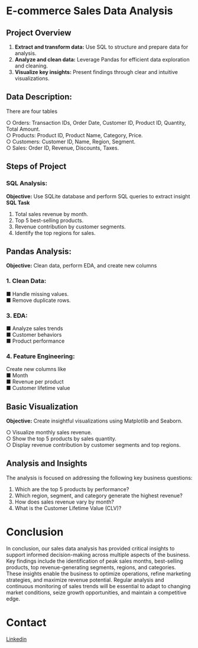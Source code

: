 # E-commerce Sales Data Analysis
## Project Overview
1. **Extract and transform data:** Use SQL to structure and prepare data for analysis.
2. **Analyze and clean data:** Leverage Pandas for efficient data exploration and cleaning.
3. **Visualize key insights:** Present findings through clear and intuitive visualizations.

## Data Description:
There are four tables

○	Orders: Transaction IDs, Order Date, Customer ID, Product ID, Quantity, Total Amount.<br>
○	Products: Product ID, Product Name, Category, Price.<br>
○	Customers: Customer ID, Name, Region, Segment.<br>
○	Sales: Order ID, Revenue, Discounts, Taxes.<br>

## Steps of Project
### SQL Analysis:

**Objective:** Use SQLite database and perform SQL queries to extract insight
**SQL Task**
   1.	Total sales revenue by month.
   2.	Top 5 best-selling products.
   3. Revenue contribution by customer segments.
   4. Identify the top regions for sales.

## Pandas Analysis:
**Objective:** Clean data, perform EDA, and create new columns 

### 1.	Clean Data:
■	Handle missing values.<br>
■	Remove duplicate rows.<br>

### 3.	EDA:
■	Analyze sales trends<br>
■ Customer behaviors<br>
■ Product performance<br>

### 4.	Feature Engineering:
 Create new columns like<br>
■ Month <br>
■ Revenue per product<br>
■ Customer lifetime value<br>

## Basic Visualization 
**Objective:** Create insightful visualizations using Matplotlib and Seaborn.

○	Visualize monthly sales revenue.<br>
○	Show the top 5 products by sales quantity.<br>
○	Display revenue contribution by customer segments and top regions.<br>

## Analysis and Insights
The analysis is focused on addressing the following key business questions:

1. Which are the top 5 products by performance?
2. Which region, segment, and category generate the highest revenue?
3. How does sales revenue vary by month?
4. What is the Customer Lifetime Value (CLV)?

# Conclusion
In conclusion, our sales data analysis has provided critical insights to support informed decision-making across multiple aspects of the business. Key findings include the identification of peak sales months, best-selling products, top revenue-generating segments, regions, and categories. These insights enable the business to optimize operations, refine marketing strategies, and maximize revenue potential. Regular analysis and continuous monitoring of sales trends will be essential to adapt to changing market conditions, seize growth opportunities, and maintain a competitive edge.

# Contact
[Linkedin](www.linkedin.com/in/tanzila-pervaiz)
